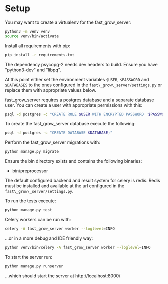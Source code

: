 # Setup

You may want to create a virtualenv for the fast\_grow\_server:
```bash
python3 -m venv venv
source venv/bin/activate
```

Install all requirements with pip:
```bash
pip install -r requirements.txt
```
The dependency psycopg-2 needs dev headers to build. Ensure you have "python3-dev" and "libpq".

At this point either set the environment variables `$USER`, `$PASSWORD` and `$DATABASES` to the ones configured in the `fast\_grow\_server/settings.py` or replace them with appropriate values below.

fast\_grow\_server requires a postgres database and a separate database user. You can create a user with appropriate permissions with this:
```bash
psql -d postgres -c "CREATE ROLE $USER WITH ENCRYPTED PASSWORD '$PASSWORD'; ALTER ROLE $USER WITH LOGIN CREATEDB;"
```
To create the fast\_grow\_server database execute the following:
```bash
psql -d postgres -c "CREATE DATABASE $DATABASE;"
```

Perform the fast\_grow\_server migrations with:
```bash
python manage.py migrate
```

Ensure the bin directory exists and contains the following binaries:
  - bin/preprocessor

The default configured backend and result system for celery is redis. Redis must be installed and available at the url configured in the `fast\_grow\_server/settings.py`.

To run the tests execute:
```bash
python manage.py test
```

Celery workers can be run with:
```bash
celery -A fast_grow_server worker --loglevel=INFO
```
...or in a more debug and IDE friendly way:
```bash
python venv/bin/celery -A fast_grow_server worker --loglevel=INFO
```

To start the server run:
```bash
python manage.py runserver
```
...which should start the server at http://localhost:8000/

